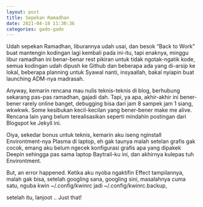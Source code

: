 ```yaml
---
layout: post
title: Sepekan Ramadhan
date: 2021-04-18 11:30:36
categories: gado-gado
---
```

<p>Udah sepekan Ramadhan, liburannya udah usai, dan besok “Back to Work” buat mantengin kodingan lagi kembali pada ini-itu, tapi enaknya, minggu libur ramadhan ini benar-benar rest pikiran untuk tidak ngotak-ngatik kode, semua kodingan udah dipush ke Github dan beberapa ada yang di-arsip ke lokal, beberapa planning untuk Syawal nanti, insyaallah, bakal nyiapin buat launching ADM-nya madrasah.</p><p>Anyway, kemarin rencana mau nulis teknis-teknis di blog, berhubung sekarang pas-pas ramadhan, gajadi dah. Tapi, ya apa, akhir-akhir ini bener-bener rarely online banget, debugging bisa dari jam 8 sampek jam 1 siang, wkwkwk. Some kesibukan kecil-kecilan yang bener-bener make me alive. Rencana lain yang belum terealisasikan seperti mindahin postingan dari Blogspot ke Jekyll ini.</p><p>Oiya, sekedar bonus untuk teknis, kemarin aku iseng nginstall Environtment-nya Plasma di laptop, eh gak taunya malah setelan grafis gak cocok, emang aku belum ngecek konfigurasi grafis apa yang dipakek Deepin sehingga pas sama laptop Baytrail-ku ini, dan akhirnya kulepas tuh Environtment.</p><p>But, an error happened. Ketika aku nyoba ngaktifin Effect tampilannya, malah gak bisa, setelah googling sana, googling sini, masalahnya cuma satu, nguba kwin ~/.config/kwinrc jadi ~/.config/kwinrc.backup,&nbsp;</p><p>setelah itu, lanjoot .. Just that!</p>
